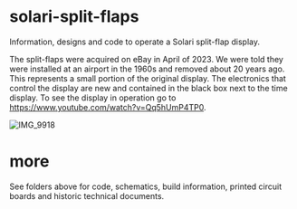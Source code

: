 # solari-split-flaps
Information, designs and code to operate a Solari split-flap display.

The split-flaps were acquired on eBay in April of 2023.  We were told they were installed at an airport in the 1960s and removed about 20 years ago.  This represents a small portion of the original display.  The electronics that control the display are new and contained in the black box next to the time display.  To see the display in operation go to https://www.youtube.com/watch?v=Qq5hUmP4TP0.

![IMG_9918](https://github.com/jpwolfe31/solari-split-flap/assets/50466244/900bf3ce-2a8a-4b4d-8d89-699e6064b2ae)

# more
See folders above for code, schematics, build information, printed circuit boards and historic technical documents.


